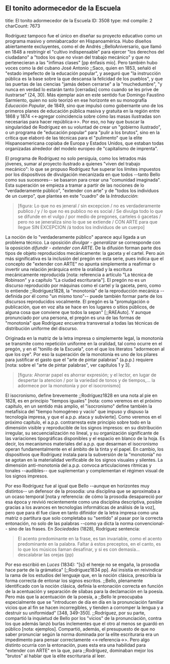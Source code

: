 ##          El tonito adormecedor de la Escuela

title:          El tonito adormecedor de la Escuela
ID:             3508
type:           md
compile:        2
charCount:      7673


Rodríguez tampoco fue el único en diseñar su proyecto educativo como un programa masivo y omniabarcador en Hispanoamérica. Hubo diseños abiertamente excluyentes, como el de Andrés ;;BelloAniversario, que llamó en 1848 a restringir el "cultivo indispensable" para ejercer "los derechos del ciudadano" a "todos los que *no* vivan del trabajo mecánico" y que *no* pertenecieran a las "ínfimas clases" [pp énfasis mío]. Pero también hubo voces como la del cubano José Antonio ;;Saco, quien en 1853, señaló el "estado impefecto de la educación popular", y aseguró que "la instrucción pública es la base sobre la que descansa la felicidad de los pueblos", y que las puertas de las ciencias "jamás deben cerrarse" a la "muchedumbre", "y nunca en verdad lo estarán tanto [cerradas] como cuando se les prive de ilustrarse" (24, 30). Más ejemplar aún en este sentido fue Domingo Faustino Sarmiento, quien no solo teorizó en ese horizonte en su monografía *Educación Popular*, de 1849, sino que impulsó como gobernante uno de los primeros planes de educación pública masiva y gratuita en la región entre 1868 y 1874 <<-agregar coincidencia sobre cómo las masas ilustradas son necesarias para hacer república->>. Por eso, no hay que buscar la singularidad de Rodríguez en su voluntad de crear un "gobierno ilustrado", o un programa de "educación popular" para "pulir a los brutos", sino en la crítica que elaboró de las técnicas para el "pulimento" que la elite Hispanoamericana copiaba de Europa y Estados Unidos, que estaban todas organizadas alrededor del modelo europeo de "capitalismo de imprenta".

El programa de Rodríguez no solo persiguía, como los letrados más jóvenes, sumar al proyecto ilustrado a quienes "viven del trabajo mecánico": lo que se propuso Rodríguez fue superar los límites impuestos por los dispositivos de divulgación mecanizada en que todos --tanto Bello como sus sucesores-- se basaron para crear una "comunidad imaginada". Esta superación se empieza a tramar a partir de las nociones de lo "verdaderamente público", "extender con arte" y de "todos los individuos de un cuerpo", que plantea en este "cuadro" de la *Introducción*:

>[figura: Lo que no es jeneral / sin excepcion / no es verdaderamente publico / y / lo que no es publico no es social / Se divulga todo lo que se difunde en el vulgo / por medio de pregones, carteles ó gacetas / pero no se jeneraliza sino lo que se extiende / CON ARTE para que llegue SIN EXCEPCION /á todos los individuos de un cuerpo]

La noción de lo "verdaderamente público" aparece aquí ligada a un problema técnico. La oposición *divulgar - generalizar* se corresponde con la oposición *difundir - extender con ARTE*. De la difusión forman parte dos tipos de objeto reproducidos mecánicamente: la gaceta y el cartel. Pero aún más significativa es la inclusión del pregón en esta serie, pues indica que  el concepto de "extender con ARTE" no apunta simplemente a reafirmar o invertir una relación jerárquica entre la oralidad y la escritura mecánicamente reproducida [nota: referencia a artículo "La técnica de Robinson" y a capítulo "La ciudad escrituraria"]. El pregón no es un discurso reproducido por máquinas como el cartel y la gaceta, pero, como lo entiende ;;Rodríguez1828, la "monotonía" de la reproducción mecánica --definida por él como "un mismo tono"-- puede también formar parte de los discursos reproducidos vocalmente. El pregón es la "promulgación o publicación, que en voz alta se hace en los lugares o sitios públicos, de alguna cosa que conviene que todos la sepan" [;;RAEAuto]. Y aunque pronunciado por una persona, el pregón es una de las formas de "monotonía" que Rodríguez encuentra transversal a todas las técnicas de distribución uniforme del discurso. 

Originada en la matriz de la letra impresa o simplemente legal, la monotonía se transmite como repetición uniforme en la oralidad, tal como ocurre en el pregón, y en el "tonillo de la Escuela", con el que los literatos "adormecen al que los oye". Por eso la superación de la monotonía es uno de los pilares para justificar el gasto que el "arte de pintar palabras" (a.p.p.) requiere [nota: sobre el "arte de pintar palabras", ver capítulos 1 y 3].

>[figura: Ahorrar papel es ahorrar expresión; y el lector, en lugar de despertar la atencion / por la variedad de tonos y de tiempos,… la adormece por la monotonía y por el isocronismo] 

El isocronismo, define brevemente ;;Rodríguez1828 en una nota al pie en 1828, es en principio "tiempos iguales" [nota: como veremos en el próximo capítulo, en un sentido más amplio, el "isocronismo" define también la metafísica del "tiempo homogéneo y vacío" que impuso y dispuso la tecnología impresa, y que el a.p.p. ataca y subvierte]. Como veremos en el próximo capítulo, el a.p.p. contrarresta este principio sobre todo en la dimensión visible y reproducible de los signos impresos: en su distribución irregular, su secuencialización no lineal, y su organización significante de las variaciones tipográficas disponibles y el espacio en blanco de la hoja. Es decir, los mecanismos materiales del a.p.p. que desarman el isocronismo operan fundamentalmente en el ámbito de la tinta y el papel. En cambio, los dispositivos que Rodríguez instala para la subversión de la "monotonía" no se agotan en la materialidad verificable de los signos visuales y silentes. La dimensión anti-monotonía del a.p.p. convoca articulaciones rítmicas y tonales --audibles-- que suplementan y complementan el régimen visual  de los signos impresos.

Por eso Rodríguez fue al igual que Bello --aunque en horizontes muy distintos-- un defensor de la prosodia: una disciplina que se aproximaba a un ocaso temporal [nota y referencia: de cómo la prosodia desapareció por esa época y revivió recientemente como una disciplina descriptiva, posible gracias a los avances en tecnologías informáticas de análisis de la voz], pero que para él fue clave en tanto difinidor de la letra impresa como una matriz o partitura que solo completaba su "sentido" al pasar por la correcta entonación, no solo de las palabras --como ya dicta la norma convencional-- sino de las frases. En *Sociedades* (1828), Rodríguez sentencia:
 
 >El acento predominante en la frase, es tan invariable, como el acento predominante en la palabra. Faltar á estos preceptos, en el canto, es lo que los músicos llaman desafinar, y si es con demasía… descalabrar las orejas (pp)

Por eso escribió en *Luces* (1834): "[s]i el hereje no se engaña, la prosodia hace parte de la grámatica" [;;Rodriguez1834 pp]. Así insistía en reivindicar la rama de los estudios del lenguaje que, en la noción clásica, prescribía la forma correcta de entonar los signos escritos.  ;;Bello, plenamente identificado con la noción clásica, definía la entonación correcta en función de la acentuación y separación de sílabas para la declamación en la poesía. Pero más que la acentuación de la poesía, a ;;Bello le preocupaba especialmente que se "introducen de día en día en la pronunciación familiar vicios que al fin se hacen incorregibles, y tienden a corromper la lengua y a destruir su uniformidad" [348, 349-350]. ;;Rodríguez, por su parte, compartió la inquietud de Bello por los "vicios" de la pronunciación, contra los que además lanzó burlas inclementes que el otro al menos se guardó en público [nota: ejemplos]. Compartió, además, el presupuesto de que no saber pronunciar según la norma dominada por la elite escrituraria era un impedimento para pensar correctamente <<-referencia->>. Pero algo distinto ocurría con la entonación, pues esta era una habilidad para "extender con ARTE" en la que, para ;;Rodríguez, dominaban mejor los "brutos" al hablar  que la elite escrituraria al leer. 
